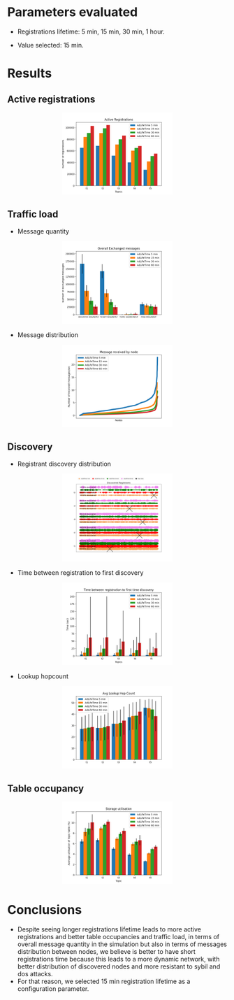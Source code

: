 # Parameters evaluated

* Registrations lifetime: 5 min, 15 min, 30 min, 1 hour.

* Value selected: 15 min.

# Results

## Active registrations
<p align="center">
  <img src="../imgs/ad_lifetime/registration_origin.png" width="50%" />
</p>

## Traffic load

* Message quantity
<p align="center">
  <img src="../imgs/ad_lifetime/message_quantity.png" width="50%" />
</p>

* Message distribution

<p align="center">
  <img src="../imgs/ad_lifetime/messages_received2.png" width="50%" />
</p>

## Discovery

* Registrant discovery distribution

<p align="center">
  <img src="../imgs/ad_lifetime/registrant_distribution.png" width="50%" />
</p>

* Time between registration to first discovery

<p align="center">
  <img src="../imgs/ad_lifetime/min_time_discovery.png" width="50%" />
</p>

* Lookup hopcount

<p align="center">
  <img src="../imgs/ad_lifetime/lookup_hopcount.png" width="50%" />
</p>

## Table occupancy

<p align="center">
  <img src="../imgs/ad_lifetime/storage_utilisation.png" width="50%" />
</p>

# Conclusions

* Despite seeing longer registrations lifetime leads to more active registrations and better table occupancies and traffic load, in terms of overall message quantity in the simulation but also in terms of messages distribution between nodes, we believe is better to have short registrations time because this leads to a more dynamic network, with better distribution of discovered nodes and more resistant to sybil and dos attacks.
* For that reason, we selected 15 min registration lifetime as a configuration parameter.
